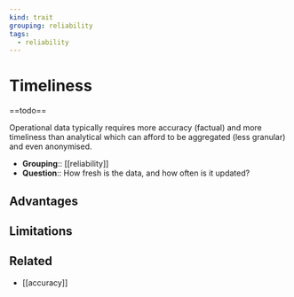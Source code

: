 ```yaml
---
kind: trait
grouping: reliability
tags:
  - reliability
---
```

# Timeliness

==todo==

Operational data typically requires more accuracy (factual) and more timeliness than analytical which can afford to be aggregated (less granular) and even anonymised.

- **Grouping**:: [[reliability]]
- **Question**:: How fresh is the data, and how often is it updated?

## Advantages

## Limitations

## Related

- [[accuracy]]